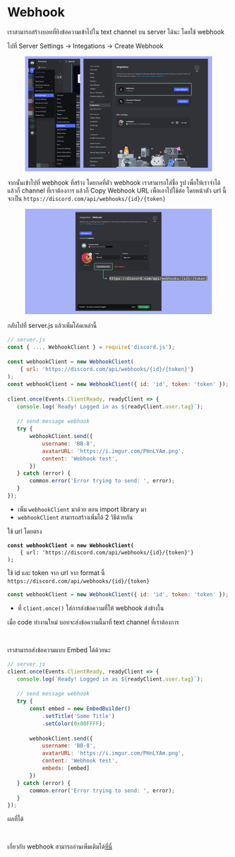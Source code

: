 # Webhook

เราสามารถสร้างบอทที่ยิงข้อความเข้าไปใน text channel บน server ได้นะ โดยใช้ webhook

ไปที่ Server Settings -> Integations -> Create Webhook

<figure><img src="../../.gitbook/assets/Screenshot 2567-12-12 at 20.57.23.png" alt=""><figcaption></figcaption></figure>

จากนั้นเข้าไปที่ webhook ที่สร้าง โดยกดที่ตัว webhook เราสามารถใส่ชื่อ รูป เพื่อให้เราจำได้ แล้วก็ channel ที่เราต้องการ แล้วก็ Copy Webhook URL เพื่อเอาไปใช้ต่อ โดยหน้าตัว url นี้ จะเป็น `https://discord.com/api/webhooks/{id}/{token}`

<figure><img src="../../.gitbook/assets/Screenshot 2567-12-12 at 21.38.52.png" alt=""><figcaption></figcaption></figure>

กลับไปที่ server.js แล้วเพิ่มโค้ดเหล่านี้

```javascript
// server.js
const { ..., WebhookClient } = require('discord.js');

const webhookClient = new WebhookClient(
    { url: 'https://discord.com/api/webhooks/{id}/{token}'}
);
const webhookClient = new WebhookClient({ id: 'id', token: 'token' });

client.once(Events.ClientReady, readyClient => {
   console.log(`Ready! Logged in as ${readyClient.user.tag}`);

   // send message webhook
   try {
       webhookClient.send({
           username: 'BB-8',
           avatarURL: 'https://i.imgur.com/PHnLYAm.png',
           content: 'Webhook test',
       })
   } catch (error) {
       common.error('Error trying to send: ', error);
   }
});
```

* เพิ่ม `webhookClient` มาด้วย ตอน import library มา
* `webhookClient` สามารถสร้างเพิ่มได้ 2 วิธีด้วยกัน

ใช้ url โดยตรง

<pre class="language-javascript"><code class="lang-javascript"><strong>const webhookClient = new WebhookClient(
</strong>    { url: 'https://discord.com/api/webhooks/{id}/{token}'}
);
</code></pre>

ใช้ id และ token จาก url จาก format นี้ `https://discord.com/api/webhooks/{id}/{token}`

```javascript
const webhookClient = new WebhookClient({ id: 'id', token: 'token' });
```

* ที่ `client.once()` ใส่การส่งข้อความที่ให้ webhook ส่งข้างใน

เมื่อ code ทำงานใหม่ บอทจะส่งข้อความนี้มาที่ text channel ที่เราต้องการ

<figure><img src="https://lh7-rt.googleusercontent.com/slidesz/AGV_vUcyrANtQgPifZ0ObgTFyUZkYFbPHCqBf7XrkEVc0HsPyAxBeRAu4dqTVH3kJjUtTYNr8uGvFhu1tgVy3p0I0972DdNLCggiao7B2q-9sAkDptg8v9Xhao2PGneABEb9l_DRazKWsw=s2048?key=zouhIV8Fq_fCPxgqccmT5w" alt=""><figcaption></figcaption></figure>

เราสามารถส่งข้อความแบบ Embed ได้ด้วยนะ

```javascript
// server.js
client.once(Events.ClientReady, readyClient => {
   console.log(`Ready! Logged in as ${readyClient.user.tag}`);

   // send message webhook
   try {
       const embed = new EmbedBuilder()
           .setTitle('Some Title')
           .setColor(0x00FFFF);

       webhookClient.send({
           username: 'BB-8',
           avatarURL: 'https://i.imgur.com/PHnLYAm.png',
           content: 'Webhook test',
           embeds: [embed]
       })
   } catch (error) {
       common.error('Error trying to send: ', error);
   }
});

```

ผลที่ได้

<figure><img src="https://lh7-rt.googleusercontent.com/slidesz/AGV_vUfELXDK1AOdMVDxgiB1f-KxyKEv7n3k8FCCW1_oWHQkho8lLRXNNBVYbrBcougcMDHmWwFCNa01aOlUHQQnuFUmNg5RBPlBLxXBNUqLquGwO_1RvpizYwYmMdJ8D7WSSeUTY6gsUA=s2048?key=zouhIV8Fq_fCPxgqccmT5w" alt=""><figcaption></figcaption></figure>

เกี่ยวกับ webhook สามารถอ่านเพิ่มเติมได้[ที่นี่](https://discordjs.guide/popular-topics/webhooks.html)
